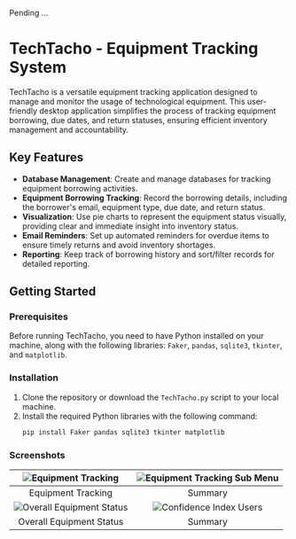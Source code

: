 Pending ...

# TechTacho - Equipment Tracking System

TechTacho is a versatile equipment tracking application designed to manage and monitor the usage of technological equipment. This user-friendly desktop application simplifies the process of tracking equipment borrowing, due dates, and return statuses, ensuring efficient inventory management and accountability.

## Key Features

- **Database Management**: Create and manage databases for tracking equipment borrowing activities.
- **Equipment Borrowing Tracking**: Record the borrowing details, including the borrower's email, equipment type, due date, and return status.
- **Visualization**: Use pie charts to represent the equipment status visually, providing clear and immediate insight into inventory status.
- **Email Reminders**: Set up automated reminders for overdue items to ensure timely returns and avoid inventory shortages.
- **Reporting**: Keep track of borrowing history and sort/filter records for detailed reporting.

## Getting Started

### Prerequisites

Before running TechTacho, you need to have Python installed on your machine, along with the following libraries: `Faker`, `pandas`, `sqlite3`, `tkinter`, and `matplotlib`.

### Installation

1. Clone the repository or download the `TechTacho.py` script to your local machine.
2. Install the required Python libraries with the following command:
   ```sh
   pip install Faker pandas sqlite3 tkinter matplotlib


### Screenshots
|   ![Equipment Tracking](screenshots/equipment_tracking_2.png)   | ![Equipment Tracking Sub Menu](screenshots/equipment_tracking_3.png) |
|:---------------------------------------------------------------:|:--------------------------------------------------------------------:|
|                       Equipment Tracking                        |                               Summary                                |
| ![Overall Equipment Status](screenshots/confidence_index_2.png) |    ![Confidence Index Users](screenshots/summary.png)     |
|                    Overall Equipment Status                     |                               Summary                                |


